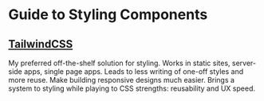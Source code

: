 # Guide to Styling Components

## [TailwindCSS](https://tailwindcss.com)

My preferred off-the-shelf solution for styling. Works in static sites, server-side apps, single page apps. Leads to less writing of one-off styles and more reuse. Make building responsive designs much easier. Brings a system to styling while playing to CSS strengths: reusability and UX speed.
